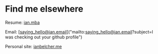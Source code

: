 # Find me elsewhere

Resume: [ian.mba](https://ian.mba)

Email: [saying_hello@ian.email]("mailto:saying_hello@ian.email\?subject=I was checking out your github profile")

Personal site: [ianbelcher.me](https://ianbelcher.me)
